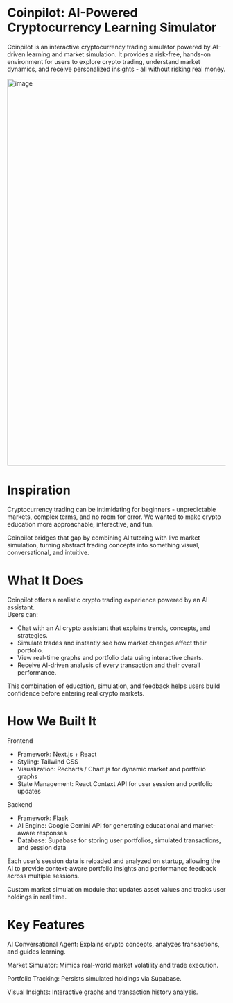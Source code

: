 # Coinpilot: AI-Powered Cryptocurrency Learning Simulator  

Coinpilot is an interactive cryptocurrency trading simulator powered by AI-driven learning and market simulation. It provides a risk-free, hands-on environment for users to explore crypto trading, understand market dynamics, and receive personalized insights - all without risking real money.

<img width="1859" height="890" alt="image" src="https://github.com/user-attachments/assets/a139a29f-63ac-4291-b878-d8c749e1a2f8" />


 # Inspiration

Cryptocurrency trading can be intimidating for beginners - unpredictable markets, complex terms, and no room for error. We wanted to make crypto education more approachable, interactive, and fun.  

Coinpilot bridges that gap by combining AI tutoring with live market simulation, turning abstract trading concepts into something visual, conversational, and intuitive.  
 
# What It Does

Coinpilot offers a realistic crypto trading experience powered by an AI assistant.   
Users can:
- Chat with an AI crypto assistant that explains trends, concepts, and strategies.
- Simulate trades and instantly see how market changes affect their portfolio.
- View real-time graphs and portfolio data using interactive charts.
- Receive AI-driven analysis of every transaction and their overall performance.
  
This combination of education, simulation, and feedback helps users build confidence before entering real crypto markets.

# How We Built It
Frontend
- Framework: Next.js + React
- Styling: Tailwind CSS
- Visualization: Recharts / Chart.js for dynamic market and portfolio graphs
- State Management: React Context API for user session and portfolio updates
  
Backend
- Framework: Flask
- AI Engine: Google Gemini API for generating educational and market-aware responses
- Database: Supabase for storing user portfolios, simulated transactions, and session data  

Each user’s session data is reloaded and analyzed on startup, allowing the AI to provide context-aware portfolio insights and performance feedback across multiple sessions.  

Custom market simulation module that updates asset values and tracks user holdings in real time.  
 
# Key Features

AI Conversational Agent: Explains crypto concepts, analyzes transactions, and guides learning.

Market Simulator: Mimics real-world market volatility and trade execution.

Portfolio Tracking: Persists simulated holdings via Supabase.

Visual Insights: Interactive graphs and transaction history analysis.

